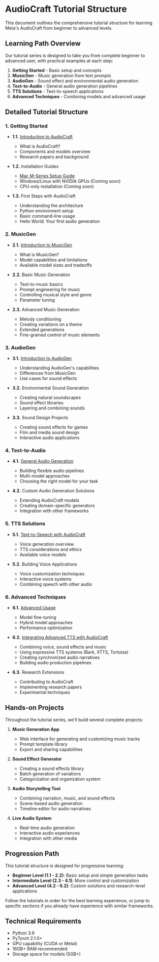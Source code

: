 # AudioCraft Tutorial Structure

This document outlines the comprehensive tutorial structure for learning Meta's AudioCraft from beginner to advanced levels.

## Learning Path Overview

Our tutorial series is designed to take you from complete beginner to advanced user, with practical examples at each step:

1. **Getting Started** - Basic setup and concepts
2. **MusicGen** - Music generation from text prompts
3. **AudioGen** - Sound effect and environmental audio generation
4. **Text-to-Audio** - General audio generation pipelines
5. **TTS Solutions** - Text-to-speech applications
6. **Advanced Techniques** - Combining models and advanced usage

## Detailed Tutorial Structure

### 1. Getting Started
- **1.1.** [Introduction to AudioCraft](tutorials/getting-started/README.md)
  - What is AudioCraft?
  - Components and models overview
  - Research papers and background
  
- **1.2.** Installation Guides
  - [Mac M-Series Setup Guide](tutorials/getting-started/mac-m-series.md)
  - Windows/Linux with NVIDIA GPUs (Coming soon)
  - CPU-only installation (Coming soon)
  
- **1.3.** First Steps with AudioCraft
  - Understanding the architecture
  - Python environment setup
  - Basic command-line usage
  - Hello World: Your first audio generation

### 2. MusicGen
- **2.1.** [Introduction to MusicGen](tutorials/musicgen/README.md)
  - What is MusicGen?
  - Model capabilities and limitations
  - Available model sizes and tradeoffs
  
- **2.2.** Basic Music Generation
  - Text-to-music basics
  - Prompt engineering for music
  - Controlling musical style and genre
  - Parameter tuning
  
- **2.3.** Advanced Music Generation
  - Melody conditioning
  - Creating variations on a theme
  - Extended generations
  - Fine-grained control of music elements

### 3. AudioGen
- **3.1.** [Introduction to AudioGen](tutorials/audiogen/README.md)
  - Understanding AudioGen's capabilities
  - Differences from MusicGen
  - Use cases for sound effects
  
- **3.2.** Environmental Sound Generation
  - Creating natural soundscapes
  - Sound effect libraries
  - Layering and combining sounds
  
- **3.3.** Sound Design Projects
  - Creating sound effects for games
  - Film and media sound design
  - Interactive audio applications

### 4. Text-to-Audio
- **4.1.** [General Audio Generation](tutorials/text-to-audio/README.md)
  - Building flexible audio pipelines
  - Multi-model approaches
  - Choosing the right model for your task
  
- **4.2.** Custom Audio Generation Solutions
  - Extending AudioCraft models
  - Creating domain-specific generators
  - Integration with other frameworks

### 5. TTS Solutions
- **5.1.** [Text-to-Speech with AudioCraft](tutorials/tts-solutions/README.md)
  - Voice generation overview
  - TTS considerations and ethics
  - Available voice models
  
- **5.2.** Building Voice Applications
  - Voice customization techniques
  - Interactive voice systems
  - Combining speech with other audio

### 6. Advanced Techniques
- **6.1.** [Advanced Usage](tutorials/advanced-techniques/README.md)
  - Model fine-tuning
  - Hybrid model approaches
  - Performance optimization
  
- **6.2.** [Integrating Advanced TTS with AudioCraft](tutorials/advanced-techniques/tts-integration.md)
  - Combining voice, sound effects and music
  - Using expressive TTS systems (Bark, XTTS, Tortoise)
  - Creating synchronized audio narratives
  - Building audio production pipelines
  
- **6.3.** Research Extensions
  - Contributing to AudioCraft
  - Implementing research papers
  - Experimental techniques

## Hands-on Projects

Throughout the tutorial series, we'll build several complete projects:

1. **Music Generation App**
   - Web interface for generating and customizing music tracks
   - Prompt template library
   - Export and sharing capabilities

2. **Sound Effect Generator**
   - Creating a sound effects library
   - Batch generation of variations
   - Categorization and organization system

3. **Audio Storytelling Tool**
   - Combining narration, music, and sound effects
   - Scene-based audio generation
   - Timeline editor for audio narratives

4. **Live Audio System**
   - Real-time audio generation
   - Interactive audio experiences
   - Integration with other media

## Progression Path

This tutorial structure is designed for progressive learning:

- **Beginner Level (1.1 - 2.2)**: Basic setup and simple generation tasks
- **Intermediate Level (2.3 - 4.1)**: More control and customization
- **Advanced Level (4.2 - 6.2)**: Custom solutions and research-level applications

Follow the tutorials in order for the best learning experience, or jump to specific sections if you already have experience with similar frameworks.

## Technical Requirements

- Python 3.9
- PyTorch 2.1.0+
- GPU capability (CUDA or Metal)
- 16GB+ RAM recommended
- Storage space for models (5GB+)